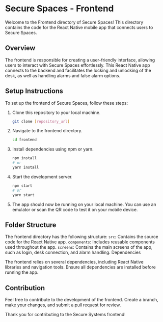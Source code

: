 # Secure Spaces - Frontend

Welcome to the Frontend directory of Secure Spaces! This directory contains the code for the React Native mobile app that connects users to Secure Spaces.

## Overview

The frontend is responsible for creating a user-friendly interface, allowing users to interact with Secure Spaces effortlessly. This React Native app connects to the backend and facilitates the locking and unlocking of the desk, as well as handling alarms and false alarm options.

## Setup Instructions

To set up the frontend of Secure Spaces, follow these steps:

1. Clone this repository to your local machine.
    ```bash
    git clone [repository_url]
    ```

2. Navigate to the frontend directory.
    ```bash
    cd frontend
    ```

3. Install dependencies using npm or yarn.
    ```bash
    npm install
    # or
    yarn install
    ```

4. Start the development server.
    ```bash
    npm start
    # or
    yarn start
    ```

5. The app should now be running on your local machine. You can use an emulator or scan the QR code to test it on your mobile device.

## Folder Structure

The frontend directory has the following structure:
`src`: Contains the source code for the React Native app.
`components`: Includes reusable components used throughout the app.
`screens`: Contains the main screens of the app, such as login, desk connection, and alarm handling.
Dependencies

The frontend relies on several dependencies, including React Native libraries and navigation tools. Ensure all dependencies are installed before running the app.

## Contribution
Feel free to contribute to the development of the frontend. Create a branch, make your changes, and submit a pull request for review.

Thank you for contributing to the Secure Systems frontend!